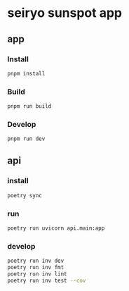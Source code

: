 # seiryo sunspot app

## app

### Install

```sh
pnpm install
```

### Build

```sh
pnpm run build
```

### Develop

```sh
pnpm run dev
```

## api

### install

```sh
poetry sync
```

### run

```sh
poetry run uvicorn api.main:app
```

### develop

```sh
poetry run inv dev
poetry run inv fmt
poetry run inv lint
poetry run inv test --cov
```

